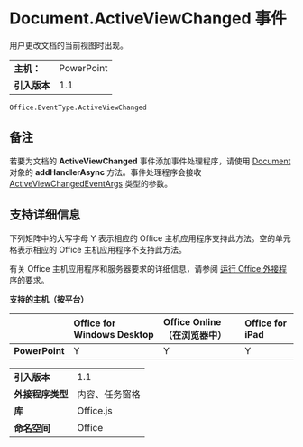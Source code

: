 
# <a name="document.activeviewchanged-event"></a>Document.ActiveViewChanged 事件
用户更改文档的当前视图时出现。

|||
|:-----|:-----|
|**主机：**|PowerPoint|
|**引入版本**|1.1|

```
Office.EventType.ActiveViewChanged
```


## <a name="remarks"></a>备注

若要为文档的 **ActiveViewChanged** 事件添加事件处理程序，请使用 [Document](../../reference/shared/document.addhandlerasync.md) 对象的 **addHandlerAsync** 方法。事件处理程序会接收 [ActiveViewChangedEventArgs](../../reference/shared/document.activeviewchangedeventargs.md) 类型的参数。


## <a name="support-details"></a>支持详细信息


下列矩阵中的大写字母 Y 表示相应的 Office 主机应用程序支持此方法。空的单元格表示相应的 Office 主机应用程序不支持此方法。

有关 Office 主机应用程序和服务器要求的详细信息，请参阅 [运行 Office 外接程序的要求](../../docs/overview/requirements-for-running-office-add-ins.md)。


**支持的主机（按平台）**


||**Office for Windows Desktop**|**Office Online（在浏览器中）**|**Office for iPad**|
|:-----|:-----|:-----|:-----|
|**PowerPoint**|Y|Y|Y|

|||
|:-----|:-----|
|**引入版本**|1.1|
|**外接程序类型**|内容、任务窗格|
|**库**|Office.js|
|**命名空间**|Office|
